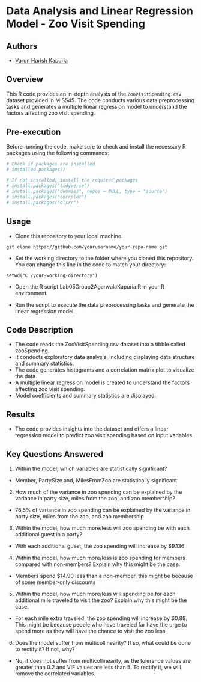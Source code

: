 # Data Analysis and Linear Regression Model - Zoo Visit Spending

## Authors
- [Varun Harish Kapuria]([url](https://github.com/varunkapuria96))

## Overview
This R code provides an in-depth analysis of the `ZooVisitSpending.csv` dataset provided in MIS545. The code conducts various data preprocessing tasks and generates a multiple linear regression model to understand the factors affecting zoo visit spending.

## Pre-execution
Before running the code, make sure to check and install the necessary R packages using the following commands:

```R
# Check if packages are installed
# installed.packages()

# If not installed, install the required packages
# install.packages("tidyverse")
# install.packages("dummies", repos = NULL, type = "source")
# install.packages("corrplot")
# install.packages("olsrr")
```

## Usage
- Clone this repository to your local machine.
  
```
git clone https://github.com/yourusername/your-repo-name.git
```

- Set the working directory to the folder where you cloned this repository. You can change this line in the code to match your directory:
```
setwd("C:/your-working-directory")
```

- Open the R script Lab05Group2AgarwalaKapuria.R in your R environment.

- Run the script to execute the data preprocessing tasks and generate the linear regression model.

## Code Description

- The code reads the ZooVisitSpending.csv dataset into a tibble called zooSpending.
- It conducts exploratory data analysis, including displaying data structure and summary statistics.
- The code generates histograms and a correlation matrix plot to visualize the data.
- A multiple linear regression model is created to understand the factors affecting zoo visit spending.
- Model coefficients and summary statistics are displayed.

## Results
- The code provides insights into the dataset and offers a linear regression model to predict zoo visit spending based on input variables.

## Key Questions Answered
1. Within the model, which variables are statistically significant?
- Member, PartySize and, MilesFromZoo are statistically significant
2.  How much of the variance in zoo spending can be explained by the variance in party size, miles from the zoo, and zoo membership?
- 76.5% of variance in zoo spending can be explained by the variance in party size, miles from the zoo, and zoo membership
3. Within the model, how much more/less will zoo spending be with each additional guest in a party?
- With each additional guest, the zoo spending will increase by $9.136
4. Within the model, how much more/less is zoo spending for members compared with non-members? Explain why this might be the case.
- Members spend $14.90 less than a non-member, this might be because of some member-only discounts
5. Within the model, how much more/less will spending be for each additional mile traveled to visit the zoo? Explain why this might be the case.
- For each mile extra traveled, the zoo spending will increase by $0.88. This might be because people who have traveled far have the urge to spend more as they will have the chance to visit the zoo less.
6. Does the model suffer from multicollinearity? If so, what could be done to rectify it? If not, why?
- No, it does not suffer from multicollinearity, as the tolerance values are greater than 0.2 and VIF values are less than 5. To rectify it, we will remove the correlated variables.

